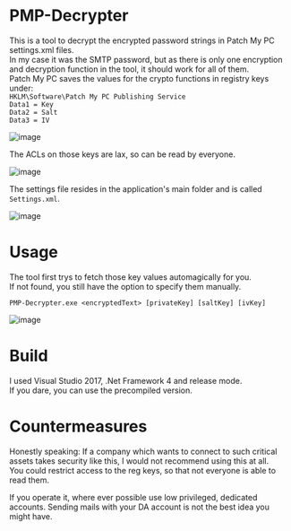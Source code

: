 # PMP-Decrypter

This is a tool to decrypt the encrypted password strings in Patch My PC settings.xml files.  
In my case it was the SMTP password, but as there is only one encryption and decryption function in the tool, it should work for all of them.  
Patch My PC saves the values for the crypto functions in registry keys under:  
``HKLM\Software\Patch My PC Publishing Service``  
``Data1 = Key``  
``Data2 = Salt``  
``Data3 = IV``  

![image](https://github.com/LuemmelSec/PMP-Decrypter/assets/58529760/641e3174-96dd-4696-aaad-daff5fc1c25c)

The ACLs on those keys are lax, so can be read by everyone.

![image](https://github.com/LuemmelSec/PMP-Decrypter/assets/58529760/c9c76d58-5420-47a6-8443-3749a71439ef)

The settings file resides in the application's main folder and is called ``Settings.xml``.  

![image](https://github.com/LuemmelSec/PMP-Decrypter/assets/58529760/7189fe7c-a669-4a01-aa74-e71b8b248f02)

# Usage
The tool first trys to fetch those key values automagically for you.  
If not found, you still have the option to specify them manually. 

``PMP-Decrypter.exe <encryptedText> [privateKey] [saltKey] [ivKey]``  

![image](https://github.com/LuemmelSec/PMP-Decrypter/assets/58529760/e9bcb1f2-168c-4507-8d05-38a78159bd8e)

# Build
I used Visual Studio 2017, .Net Framework 4 and release mode.  
If you dare, you can use the precompiled version.

# Countermeasures

Honestly speaking: If a company which wants to connect to such critical assets takes security like this, I would not recommend using this at all.  
You could restrict access to the reg keys, so that not everyone is able to read them.

If you operate it, where ever possible use low privileged, dedicated accounts. Sending mails with your DA account is not the best idea you might have.  
